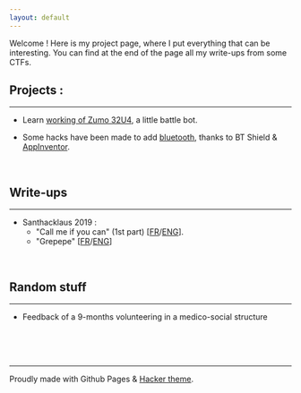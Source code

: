 ```yaml
---
layout: default
---
```


Welcome ! Here is my project page, where I put everything that can be interesting. You can find at the end of the page all my write-ups from some CTFs.
<br/>
## Projects :

* * *

- Learn [working of Zumo 32U4](https://github.com/M0onshadow/zumo32u4/tree/master/first_tests), a little battle bot.

- Some hacks have been made to add [bluetooth](https://github.com/M0onshadow/zumo32u4/tree/master/bluetooth), thanks to BT Shield & [AppInventor](https://appinventor.mit.edu).
<br/>

## Write-ups

* * *

- Santhacklaus 2019 :
  - "Call me if you can" (1st part) [<a href="ctf/Santhacklaus/CMIYC/callme_fr">FR</a>/<a href="ctf/Santhacklaus/CMIYC/callme_eng">ENG</a>].<br/>
  - "Grepepe" [<a href="ctf/Santhacklaus/Grepepe/grepepe_fr">FR</a>/<a href="ctf/Santhacklaus/Grepepe/grepepe_eng">ENG<a/>]<br/>
<br/>
  
## Random stuff
  
* * *
  - Feedback of a 9-months volunteering in a medico-social structure <!--[<a href=""></a>/<a href=""></a>]-->
<br/>
<br/>
<br/>

* * *

Proudly made with Github Pages & [Hacker theme](https://pages-themes.github.io/hacker/).
